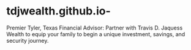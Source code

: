 # tdjwealth.github.io-
Premier Tyler, Texas Financial Advisor: Partner with Travis D. Jaquess Wealth to equip your family to begin a unique investment, savings, and security journey.
